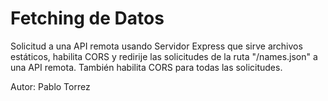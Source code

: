 # Fetching de Datos

Solicitud a una API remota usando Servidor Express que sirve archivos estáticos, habilita CORS y redirije las solicitudes de la ruta "/names.json" a una API remota. También habilita CORS para todas las solicitudes.

Autor: Pablo Torrez

